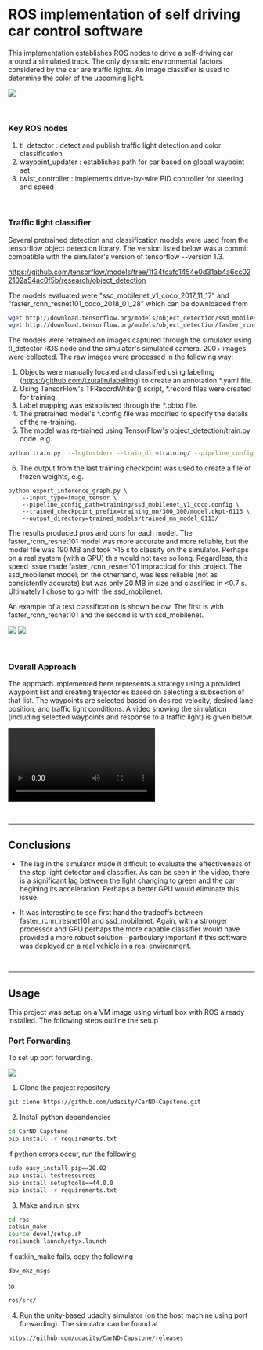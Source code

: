# ROS implementation of self driving car control software

This implementation establishes ROS nodes to drive a self-driving car around a simulated track. The only dynamic environmental factors considered by the car are traffic lights. An image classifier is used to determine the color of the upcoming light.

![](imgs/driving_image.png)

<br>


### Key ROS nodes
 1. tl_detector : detect and publish traffic light detection and color classification
 2. waypoint_updater : establishes path for car based on global waypoint set
 3. twist_controller : implements drive-by-wire PID controller for steering and speed

<br>

### Traffic light classifier
Several pretrained detection and classification models were used from the tensorflow object detection library. The version listed below was a commit compatible with the simulator's version of tensorflow --version 1.3.

https://github.com/tensorflow/models/tree/1f34fcafc1454e0d31ab4a6cc022102a54ac0f5b/research/object_detection

The models evaluated were "ssd_mobilenet_v1_coco_2017_11_17" and "faster_rcnn_resnet101_coco_2018_01_28" which can be downloaded from

```bash
wget http://download.tensorflow.org/models/object_detection/ssd_mobilenet_v1_coco_2017_11_17.tar.gz
wget http://download.tensorflow.org/models/object_detection/faster_rcnn_resnet101_coco_2018_01_28.tar.gz

```

The models were retrained on images captured through the simulator using tl_detector ROS node and the simulator's simulated camera. 200+ images were collected. The raw images were processed in the following way:
1. Objects were manually located and classified using labelImg (https://github.com/tzutalin/labelImg) to create an annotation *.yaml file.
2. Using TensorFlow's TFRecordWriter() script, *.record files were created for training.
3. Label mapping was established through the *.pbtxt file.
4. The pretrained model's *.config file was modified to specify the details of the re-training.
5. The model was re-trained using TensorFlow's object_detection/train.py code. e.g. 
```bash
python train.py  --logtostderr --train_dir=training/ --pipeline_config_path=training/ssd_mobilenet_v1_coco.config.config
```
6. The output from the last training checkpoint was used to create a file of frozen weights, e.g.
```
python export_inference_graph.py \
    --input_type=image_tensor \
    --pipeline_config_path=training/ssd_mobilenet_v1_coco.config \
    --trained_checkpoint_prefix=training_mn/300_300/model.ckpt-6113 \
    --output_directory=trained_models/trained_mn_model_6113/
```

The results produced pros and cons for each model. The faster_rcnn_resnet101 model was more accurate and more reliable, but the model file was 190 MB and took >15 s to classify on the simulator. Perhaps on a real system (with a GPU) this would not take so long. Regardless, this speed issue made faster_rcnn_resnet101 impractical for this project. The ssd_mobilenet model, on the otherhand, was less reliable (not as consistently accurate) but was only 20 MB in size and classified in <0.7 s. Ultimately I chose to go with the ssd_mobilenet.

An example of a test classification is shown below. The first is with faster_rcnn_resnet101 and the second is with ssd_mobilenet.

![](imgs/resnet_green.jpg)
![](imgs/mobilenet_green.jpg)

<br>

### Overall Approach
The approach implemented here represents a strategy using a provided waypoint list and creating trajectories based on selecting a subsection of that list. The waypoints are selected based on desired velocity, desired lane position, and traffic light conditions. A video showing the simulation (including selected waypoints and response to a traffic light) is given below.

![](imgs/demo_tl_response.mov)

<br>

---

## Conclusions
- The lag in the simulator made it difficult to evaluate the effectiveness of the stop light detector and classifier. As can be seen in the video, there is a significant lag between the light changing to green and the car begining its acceleration. Perhaps a better GPU would eliminate this issue.

- It was interesting to see first hand the tradeoffs between faster_rcnn_resnet101 and ssd_mobilenet. Again, with a stronger processor and GPU perhaps the more capable classifier would have provided a more robust solution--particulary important if this software was deployed on a real vehicle in a real environment. 


<br>

---

## Usage

This project was setup on a VM image using virtual box with ROS already installed. The following steps outline the setup


### Port Forwarding
To set up port forwarding.

![](imgs/port_forwarding.png)

1. Clone the project repository
```bash
git clone https://github.com/udacity/CarND-Capstone.git
```

2. Install python dependencies
```bash
cd CarND-Capstone
pip install -r requirements.txt
```
if python errors occur, run the following

```bash
sudo easy_install pip==20.02
pip install testresources
pip install setuptools==44.0.0
pip install -r requirements.txt
```
3. Make and run styx
```bash
cd ros
catkin_make
source devel/setup.sh
roslaunch launch/styx.launch
```

if catkin_make fails, copy the following
```bash
dbw_mkz_msgs
```
to 
```bash
ros/src/
```

4. Run the unity-based udacity simulator (on the host machine using port forwarding). The simulator can be found at 
```bash
https://github.com/udacity/CarND-Capstone/releases
```



